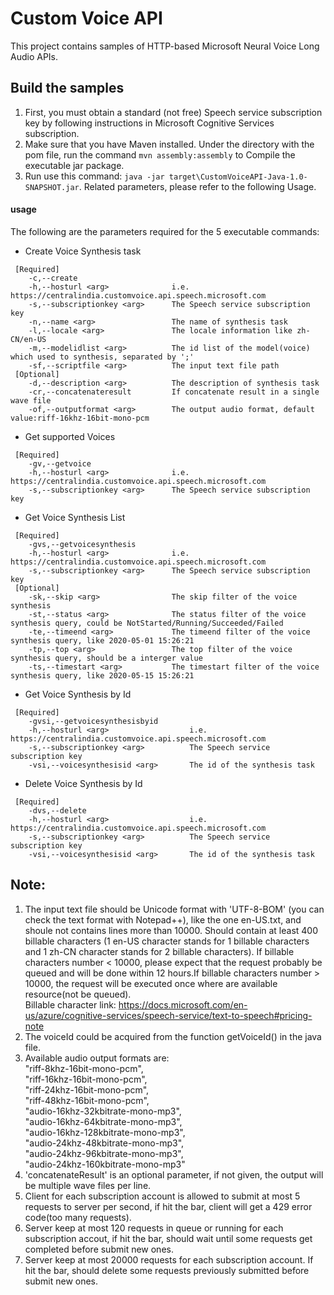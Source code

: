 # Custom Voice API

This project contains samples of HTTP-based Microsoft Neural Voice Long Audio APIs.
 
## Build the samples

1. First, you must obtain a standard (not free) Speech service subscription key by following instructions in Microsoft Cognitive Services subscription.
1. Make sure that you have Maven installed. Under the directory with the pom file, run the command `mvn assembly:assembly` to Compile the executable jar package.
1. Run use this command: `java -jar target\CustomVoiceAPI-Java-1.0-SNAPSHOT.jar`. Related parameters, please refer to the following Usage.

#### usage

The following are the parameters required for the 5 executable commands:
* Create Voice Synthesis task
```
 [Required]
    -c,--create                     
    -h,--hosturl <arg>              i.e. https://centralindia.customvoice.api.speech.microsoft.com
    -s,--subscriptionkey <arg>      The Speech service subscription key
    -n,--name <arg>                 The name of synthesis task
    -l,--locale <arg>               The locale information like zh-CN/en-US
    -m,--modelidlist <arg>          The id list of the model(voice) which used to synthesis, separated by ';'
    -sf,--scriptfile <arg>          The input text file path
 [Optional]
    -d,--description <arg>          The description of synthesis task
    -cr,--concatenateresult         If concatenate result in a single wave file
    -of,--outputformat <arg>        The output audio format, default value:riff-16khz-16bit-mono-pcm
```
* Get supported Voices
```
 [Required]
    -gv,--getvoice
    -h,--hosturl <arg>              i.e. https://centralindia.customvoice.api.speech.microsoft.com
    -s,--subscriptionkey <arg>      The Speech service subscription key
```
* Get Voice Synthesis List
```
 [Required]
    -gvs,--getvoicesynthesis
    -h,--hosturl <arg>              i.e. https://centralindia.customvoice.api.speech.microsoft.com
    -s,--subscriptionkey <arg>      The Speech service subscription key
 [Optional]
    -sk,--skip <arg>                The skip filter of the voice synthesis
    -st,--status <arg>              The status filter of the voice synthesis query, could be NotStarted/Running/Succeeded/Failed
    -te,--timeend <arg>             The timeend filter of the voice synthesis query, like 2020-05-01 15:26:21
    -tp,--top <arg>                 The top filter of the voice synthesis query, should be a interger value
    -ts,--timestart <arg>           The timestart filter of the voice synthesis query, like 2020-05-15 15:26:21
```
* Get Voice Synthesis by Id
```
 [Required]
    -gvsi,--getvoicesynthesisbyid
    -h,--hosturl <arg>                  i.e. https://centralindia.customvoice.api.speech.microsoft.com
    -s,--subscriptionkey <arg>          The Speech service subscription key
    -vsi,--voicesynthesisid <arg>       The id of the synthesis task
```
* Delete Voice Synthesis by Id
```
 [Required]
    -dvs,--delete
    -h,--hosturl <arg>                  i.e. https://centralindia.customvoice.api.speech.microsoft.com
    -s,--subscriptionkey <arg>          The Speech service subscription key
    -vsi,--voicesynthesisid <arg>       The id of the synthesis task
```

## Note:

1. The input text file should be Unicode format with 'UTF-8-BOM' (you can check the text format with Notepad++), like the one en-US.txt, and shoule not contains lines more than 10000. Should contain at least 400 billable characters (1 en-US character stands for 1 billable characters and 1 zh-CN character stands for 2 billable characters). If billable characters number < 10000, please expect that the request probably be queued and will be done within 12 hours.If billable characters number > 10000, the request will be executed once where are available resource(not be queued).  
Billable character link: https://docs.microsoft.com/en-us/azure/cognitive-services/speech-service/text-to-speech#pricing-note
1. The voiceId could be acquired from the function getVoiceId() in the java file.
1. Available audio output formats are:  
  "riff-8khz-16bit-mono-pcm",  
  "riff-16khz-16bit-mono-pcm",  
  "riff-24khz-16bit-mono-pcm",  
  "riff-48khz-16bit-mono-pcm",  
  "audio-16khz-32kbitrate-mono-mp3",  
  "audio-16khz-64kbitrate-mono-mp3",  
  "audio-16khz-128kbitrate-mono-mp3",  
  "audio-24khz-48kbitrate-mono-mp3",  
  "audio-24khz-96kbitrate-mono-mp3",  
  "audio-24khz-160kbitrate-mono-mp3"
1. 'concatenateResult' is an optional parameter, if not given, the output will be multiple wave files per line.
1. Client for each subscription account is allowed to submit at most 5 requests to server per second, if hit the bar, client will get a 429 error code(too many requests).
1. Server keep at most 120 requests in queue or running for each subscription accout, if hit the bar, should wait until some requests get completed before submit new ones.
1. Server keep at most 20000 requests for each subscription account. If hit the bar, should delete some requests previously submitted before submit new ones.
